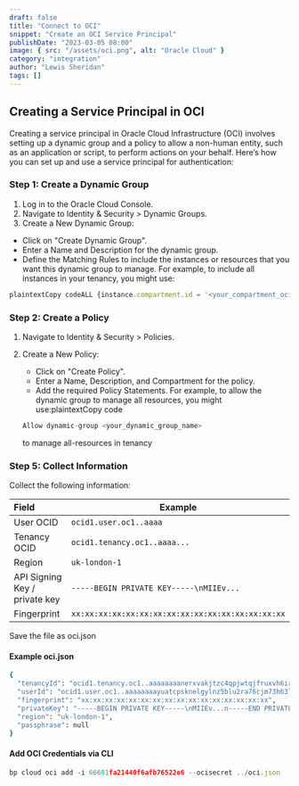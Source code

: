 ```yaml
---
draft: false
title: "Connect to OCI"
snippet: "Create an OCI Service Principal"
publishDate: "2023-03-05 08:00"
image: { src: "/assets/oci.png", alt: "Oracle Cloud" }
category: "integration"
author: "Lewis Sheridan"
tags: []
---
```


## Creating a Service Principal in OCI

Creating a service principal in Oracle Cloud Infrastructure (OCI) involves setting up a dynamic group and a policy to allow a non-human entity, such as an application or script, to perform actions on your behalf. Here’s how you can set up and use a service principal for authentication:

### Step 1: Create a Dynamic Group

1. Log in to the Oracle Cloud Console.
2. Navigate to Identity & Security > Dynamic Groups.
3. Create a New Dynamic Group:

- Click on "Create Dynamic Group".
- Enter a Name and Description for the dynamic group.
- Define the Matching Rules to include the instances or resources that you want this dynamic group to manage. For example, to include all instances in your tenancy, you might use:

```js
plaintextCopy codeALL {instance.compartment.id = '<your_compartment_ocid>'}
```

### Step 2: Create a Policy

1. Navigate to Identity & Security > Policies.
2. Create a New Policy:

   - Click on "Create Policy".
   - Enter a Name, Description, and Compartment for the policy.
   - Add the required Policy Statements. For example, to allow the dynamic group to manage all resources, you might use:plaintextCopy code

   ```js
   Allow dynamic-group <your_dynamic_group_name>
   ```

   to manage all-resources in tenancy

### Step 5: Collect Information

Collect the following information:

| Field                         | Example                                           |
| :---------------------------- | ------------------------------------------------- |
| User OCID                     | `ocid1.user.oc1..aaaa`                            |
| Tenancy OCID                  | `ocid1.tenancy.oc1..aaaa...`                      |
| Region                        | `uk-london-1`                                     |
| API Signing Key / private key | `-----BEGIN PRIVATE KEY-----\nMIIEv...`           |
| Fingerprint                   | `xx:xx:xx:xx:xx:xx:xx:xx:xx:xx:xx:xx:xx:xx:xx:xx` |

Save the file as oci.json

#### Example oci.json

```bash
{
  "tenancyId": "ocid1.tenancy.oc1..aaaaaaaanerxvakjtzc4qpjwtqjfruxvh6irkoy4tw7noy3eqvajpqzov2sq",
  "userId": "ocid1.user.oc1..aaaaaaaayuatcpsknelgylnz5blu2ra76cjm73h63lufyqs5fi7talazftia",
  "fingerprint": "xx:xx:xx:xx:xx:xx:xx:xx:xx:xx:xx:xx:xx:xx:xx:xx",
  "privateKey": "-----BEGIN PRIVATE KEY-----\nMIIEv...n-----END PRIVATE KEY-----\n",
  "region": "uk-london-1",
  "passphrase": null
}
```

#### Add OCI Credentials via CLI

```js
bp cloud oci add -i 66681fa21440f6afb76522e6 --ocisecret ../oci.json
```
